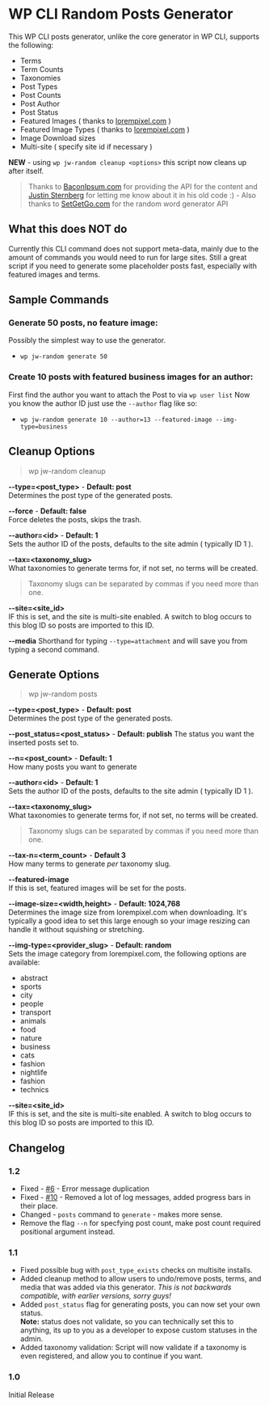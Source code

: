 # WP CLI Random Posts Generator

This WP CLI posts generator, unlike the core generator in WP CLI, supports the following:

* Terms
* Term Counts
* Taxonomies
* Post Types
* Post Counts
* Post Author
* Post Status
* Featured Images ( thanks to [lorempixel.com](http://lorempixel.com) )
* Featured Image Types ( thanks to [lorempixel.com](http://lorempixel.com) )
* Image Download sizes
* Multi-site ( specify site id if necessary )

**NEW** - using `wp jw-random cleanup <options>` this script now cleans up after itself.

> Thanks to [BaconIpsum.com](https://baconipsum.com/) for providing the API for the content and [Justin Sternberg](https://twitter.com/Jtsternberg) for letting me know about it in his old code :) - Also thanks to [SetGetGo.com](http://randomword.setgetgo.com/) for the random word generator API 

## What this does NOT do
Currently this CLI command does not support meta-data, mainly due to the amount of commands you would need to run for large sites. Still a great script if you need to generate some placeholder posts fast, especially with featured images and terms.

## Sample Commands

### Generate 50 posts, no feature image:
Possibly the simplest way to use the generator.
* `wp jw-random generate 50`

### Create 10 posts with featured business images for an author:
First find the author you want to attach the Post to via `wp user list`
Now you know the author ID just use the `--author` flag like so:
* `wp jw-random generate 10 --author=13 --featured-image --img-type=business`

## Cleanup Options

>wp jw-random cleanup <options>

**--type=\<post_type\>** - **Default: post**   
Determines the post type of the generated posts.

**--force** - **Default: false**   
Force deletes the posts, skips the trash.

**--author=\<id\>** - **Default: 1**   
Sets the author ID of the posts, defaults to the site admin ( typically ID 1 ).

**--tax=\<taxonomy_slug\>**   
What taxonomies to generate terms for, if not set, no terms will be created.
> Taxonomy slugs can be separated by commas if you need more than one.

**--site=\<site_id\>**   
IF this is set, and the site is multi-site enabled.  A switch to blog occurs to this blog ID so posts are imported to this ID.

**--media**
Shorthand for typing `--type=attachment` and will save you from typing a second command.

## Generate Options

>wp jw-random posts <options>

**--type=\<post_type\>** - **Default: post**   
Determines the post type of the generated posts.

**--post_status=\<post_status\>** - **Default: publish**
The status you want the inserted posts set to.

**--n=\<post_count\>** - **Default: 1**   
How many posts you want to generate

**--author=\<id\>** - **Default: 1**   
Sets the author ID of the posts, defaults to the site admin ( typically ID 1 ).

**--tax=\<taxonomy_slug\>**   
What taxonomies to generate terms for, if not set, no terms will be created.
> Taxonomy slugs can be separated by commas if you need more than one.

**--tax-n=\<term_count\>** - **Default 3**   
How many terms to generate _per_ taxonomy slug.

**--featured-image**   
If this is set, featured images will be set for the posts.

**--image-size=\<width,height\>** - **Default: 1024,768**      
Determines the image size from lorempixel.com when downloading. It's typically a good idea to set this large enough so your image resizing can handle it without squishing or stretching. 

**--img-type=\<provider_slug\>** - **Default: random**      
Sets the image category from lorempixel.com, the following options are available:

* abstract
* sports
* city
* people
* transport
* animals
* food
* nature
* business
* cats
* fashion
* nightlife
* fashion
* technics

**--site=\<site_id\>**   
IF this is set, and the site is multi-site enabled.  A switch to blog occurs to this blog ID so posts are imported to this ID.

## Changelog

### 1.2
* Fixed - [#6](https://github.com/JayWood/jw-wpcli-random-posts/issues/6) - Error message duplication
* Fixed - [#10](https://github.com/JayWood/jw-wpcli-random-posts/issues/10) - Removed a lot of log messages, added progress bars in their place.
* Changed - `posts` command to `generate` - makes more sense.
* Remove the flag `--n` for specfying post count, make post count required positional argument instead.

### 1.1
* Fixed possible bug with `post_type_exists` checks on multisite installs.
* Added cleanup method to allow users to undo/remove posts, terms, and media that was added via this generator. _This is not backwards compatible, with earlier versions, sorry guys!_
* Added `post_status` flag for generating posts, you can now set your own status.   
**Note:** status does not validate, so you can technically set this to anything, its up to you as a developer to expose custom statuses in the admin.
* Added taxonomy validation: Script will now validate if a taxonomy is even registered, and allow you to continue if you want.


### 1.0
Initial Release